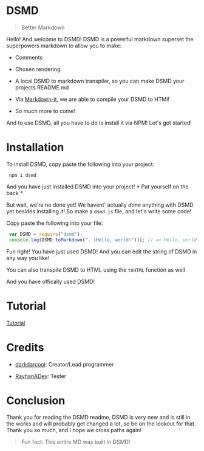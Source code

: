 # DSMD

> Better Markdown

Hello! And welcome to DSMD! DSMD is a powerful markdown superset the superpowers markdown to allow you to make:

* Comments

* Chosen rendering

* A local DSMD to markdown transpiler, so you can make DSMD your projects README.md

* Via [Markdown-it](https://www.npmjs.com/package/markdown-it), we are able to compile your DSMD to HTMl!

* So much more to come!


And to use DSMD, all you have to do is install it via NPM! Let's get started!

# Installation

To install DSMD, copy paste the following into your project: 

``` shell
 npm i dsmd
```

And you have just installed DSMD into your project! \* Pat yourself on the back \*

But wait, we're no done yet! We havent' actually _done_ anything with DSMD yet besides installing it! So make a `dsmd.js` file, and let's write some code!

Copy paste the following into your file:

``` javascript
 var DSMD = require("dsmd");
 console.log(DSMD.toMarkdown(". (Hello, world!"))); // => Hello, world!
```

Fun right! You have just used DSMD! And you can edit the string of DSMD in any way you like!

You can also transpile DSMD to HTML using the `toHTML` function as well

And you have offically used DSMD!

# Tutorial

[Tutorial](https://www.google.com/search?q=we+dont+have+a+tutorial+yet%2C+but+it%27s+in+the+works%21&source=hp&ei=ONz-YNTHD4yUtQWm4KaoBQ&iflsig=AINFCbYAAAAAYP7qSIE23LYRYH8pGJjV0m-BW8vBzCwW&oq=we+dont+have+a+tutorial+yet%2C+but+it%27s+in+the+works%21&gs_lcp=Cgdnd3Mtd2l6EAwyBQghEKsCMgUIIRCrAjIFCCEQqwI6CAgAELEDEIMBOg4ILhCxAxCDARDHARCjAjoFCAAQsQM6CwguELEDEMcBEKMCOggILhDHARCjAjoNCAAQsQMQgwEQRhCAAjoCCAA6CAgAELEDEIsDOgUIABCLAzoUCC4QsQMQxwEQowIQiwMQqAMQpwM6CAguELEDEJMCOgIILjoFCC4QsQM6BQguEJMCOggILhDHARCvAToECC4QCjoECAAQCjoKCC4QsQMQgwEQCjoHCC4QChCTAjoICAAQFhAKEB46CAgAEAgQDRAeOgUIABCGAzoICCEQFhAdEB46BAghEAo6BwghEAoQoAE6BwghEAoQqwJQ4wZY7VNg4pYBaA9wAHgBgAGaAogBnCaSAQYzOS43LjOYAQCgAQGqAQdnd3Mtd2l6uAEC&sclient=gws-wiz&ved=0ahUKEwjUw6XejYHyAhUMSq0KHSawCVUQ4dUDCA0)

# Credits

* [darkdarcool](https://github.com/darkdarcool): Creator/Lead programmer

* [RayhanADev](https://github.com/RayhanADev): Tester

# Conclusion

Thank you for reading the DSMD readme, DSMD is very new and is still in the works and will probably get changed a lot, so be on the lookout for that. Thank you so much, and I hope we cross paths again!

> Fun fact: This entire MD was built in DSMD!

